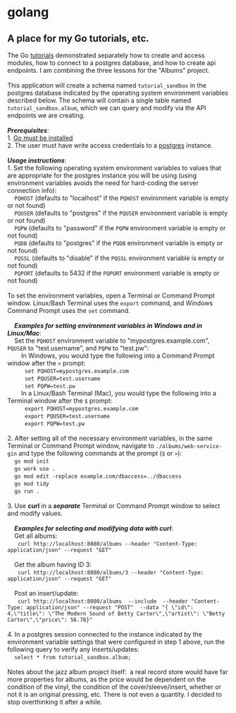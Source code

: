 # golang
<h2>A place for my Go tutorials, etc.</h2>

The Go <a href="https://go.dev/doc/tutorial/" target="golangtuts">tutorials</a> demonstrated separately how to create and access modules, how to connect to a postgres database, and how to create api endpoints. I am combining the three lessons for the "Albums" project.
<br /><br />This application will create a schema named ``tutorial_sandbox`` in the postgres database indicated by the operating system environment variables described below.  The schema will contain a single table named ``tutorial_sandbox.album``, which we can query and modify via the API endpoints we are creating.
<br /><br />***Prerequisites***: 
<br />1. <a href="https://go.dev/doc/install" target="goinstall">Go must be installed</a>
<br />2. The user must have write access credentials to a <a href="https://www.postgresql.org/download/" target="pgdl">postgres</a> instance.
<br /><br />***Usage instructions***:
<br />1. Set the following operating system environment variables to values that are appropriate for the postgres instance you will be using (using environment variables avoids the need for hard-coding the server connection info):
<br />&nbsp;&nbsp;&nbsp;&nbsp;``PQHOST`` (defaults to "localhost" if the ``PQHOST`` environment variable is empty or not found)
    <br />&nbsp;&nbsp;&nbsp;&nbsp;``PQUSER`` (defaults to "postgres" if the ``PQUSER`` environment variable is empty or not found)
    <br />&nbsp;&nbsp;&nbsp;&nbsp;``PQPW`` (defaults to "password" if the ``PQPW`` environment variable is empty or not found)
    <br />&nbsp;&nbsp;&nbsp;&nbsp;``PQDB`` (defaults to "postgres" if the ``PQDB`` environment variable is empty or not found)
    <br />&nbsp;&nbsp;&nbsp;&nbsp;``PQSSL`` (defaults to "disable" if the ``PQSSL`` environment variable is empty or not found)
    <br />&nbsp;&nbsp;&nbsp;&nbsp;``PQPORT`` (defaults to 5432 if the ``PQPORT`` environment variable is empty or not found)
    <br /><br />To set the environment variables, open a Terminal or Command Prompt window.  Linux/Bash Terminal uses the ``export`` command, and Windows Command Prompt uses the ``set`` command.
<br /><br />&nbsp;&nbsp;&nbsp;&nbsp;***Examples for setting environment variables in Windows and in Linux/Mac***:
<br />&nbsp;&nbsp;&nbsp;&nbsp;Set the ``PQHOST`` environment variable to "mypostgres.example.com", ``PQUSER`` to "test.username", and ``PQPW`` to "test.pw":
    <br />&nbsp;&nbsp;&nbsp;&nbsp;&nbsp;&nbsp;&nbsp;&nbsp;In Windows, you would type the following into a Command Prompt window after the ``>`` prompt:
    <br />&nbsp;&nbsp;&nbsp;&nbsp;&nbsp;&nbsp;&nbsp;&nbsp;&nbsp;&nbsp;``set PQHOST=mypostgres.example.com``
    <br />&nbsp;&nbsp;&nbsp;&nbsp;&nbsp;&nbsp;&nbsp;&nbsp;&nbsp;&nbsp;``set PQUSER=test.username``
    <br />&nbsp;&nbsp;&nbsp;&nbsp;&nbsp;&nbsp;&nbsp;&nbsp;&nbsp;&nbsp;``set PQPW=test.pw``
    <br />&nbsp;&nbsp;&nbsp;&nbsp;&nbsp;&nbsp;&nbsp;&nbsp;In a Linux/Bash Terminal (Mac), you would type the following into a Terminal window after the ``$`` prompt:
    <br />&nbsp;&nbsp;&nbsp;&nbsp;&nbsp;&nbsp;&nbsp;&nbsp;&nbsp;&nbsp;``export PQHOST=mypostgres.example.com``
    <br />&nbsp;&nbsp;&nbsp;&nbsp;&nbsp;&nbsp;&nbsp;&nbsp;&nbsp;&nbsp;``export PQUSER=test.username``
    <br />&nbsp;&nbsp;&nbsp;&nbsp;&nbsp;&nbsp;&nbsp;&nbsp;&nbsp;&nbsp;``export PQPW=test.pw``
    <br /><br />2. After setting all of the necessary environment variables, in the same Terminal or Command Prompt window, navigate to ``./albums/web-service-gin`` and type the following commands at the prompt (``$`` or ``>``):
    <br />&nbsp;&nbsp;&nbsp;&nbsp;``go mod init ``
    <br />&nbsp;&nbsp;&nbsp;&nbsp;``go work use . ``
    <br />&nbsp;&nbsp;&nbsp;&nbsp;``go mod edit -replace example.com/dbaccess=../dbaccess ``
    <br />&nbsp;&nbsp;&nbsp;&nbsp;``go mod tidy ``
    <br />&nbsp;&nbsp;&nbsp;&nbsp;``go run . ``
<br /><br />3. Use **curl** in a ***separate*** Terminal or Command Prompt window to select and modify values.
<br /><br />&nbsp;&nbsp;&nbsp;&nbsp;***Examples for selecting and modifying data with curl***:
<br />&nbsp;&nbsp;&nbsp;&nbsp;Get all albums:
    <br />&nbsp;&nbsp;&nbsp;&nbsp;&nbsp;&nbsp;``curl http://localhost:8080/albums --header "Content-Type: application/json" --request "GET" ``
<br /><br />&nbsp;&nbsp;&nbsp;&nbsp;Get the album having ID 3:
    <br />&nbsp;&nbsp;&nbsp;&nbsp;&nbsp;&nbsp;``curl http://localhost:8080/albums/3 --header "Content-Type: application/json" --request "GET" ``
<br /><br />&nbsp;&nbsp;&nbsp;&nbsp;Post an insert/update:
    <br />&nbsp;&nbsp;&nbsp;&nbsp;&nbsp;&nbsp;``curl http://localhost:8080/albums  --include  --header "Content-Type: application/json" --request "POST"  --data "{ \"id\": 4,\"title\": \"The Modern Sound of Betty Carter\",\"artist\": \"Betty Carter\",\"price\": 56.78}" ``
<br /><br />4. In a postgres session connected to the instance indicated by the environment variable settings that were configured in step 1 above, run the following query to verify any inserts/updates:
    <br />&nbsp;&nbsp;&nbsp;&nbsp;``select * from tutorial_sandbox.album;``
<br /><br />Notes about the jazz album project itself: &nbsp;a real record store would have far more properties for albums, as the price would be dependent on the condition of the vinyl, the condition of the cover/sleeve/insert, whether or not it is an original pressing, etc.  There is not even a quantity.  I decided to stop overthinking it after a while.
